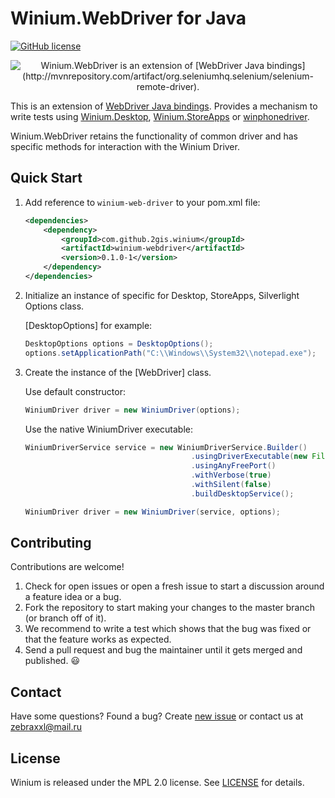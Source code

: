 # Winium.WebDriver for Java

[![GitHub license](https://img.shields.io/badge/license-MPL2.0-blue.svg?style=flat-square)](../LICENSE)

<p align="center">
<img src="https://raw.githubusercontent.com/2gis/Winium.StoreApps/assets/winium.png" alt="Winium.WebDriver is an extension of [WebDriver Java bindings](http://mvnrepository.com/artifact/org.seleniumhq.selenium/selenium-remote-driver).">
</p>

This is an extension of [WebDriver Java bindings](http://mvnrepository.com/artifact/org.seleniumhq.selenium/selenium-remote-driver).
Provides a mechanism to write tests using [Winium.Desktop](https://github.com/2gis/Winium.Desktop), [Winium.StoreApps](https://github.com/2gis/Winium.StioreApps) or [winphonedriver](https://github.com/2gis/winphonedriver).

Winium.WebDriver retains the functionality of common driver and has specific methods for interaction with the Winium Driver.


## Quick Start
1. Add reference to `winium-web-driver` to your pom.xml file:

    ```xml
    <dependencies>
        <dependency>
            <groupId>com.github.2gis.winium</groupId>
            <artifactId>winium-webdriver</artifactId>
            <version>0.1.0-1</version>
        </dependency>
    </dependencies>
    ```
2. Initialize an instance of specific for Desktop, StoreApps, Silverlight Options class. 
	
	[DesktopOptions] for example:
	```java
	DesktopOptions options = DesktopOptions();
    options.setApplicationPath("C:\\Windows\\System32\\notepad.exe");
	```
3. Create the instance of the [WebDriver] class.

	Use default constructor:
	```java
	WiniumDriver driver = new WiniumDriver(options);
	```
	Use the native WiniumDriver executable:
	```java
	WiniumDriverService service = new WiniumDriverService.Builder()
                                         .usingDriverExecutable(new File("path_to_driver_executable"))
                                         .usingAnyFreePort()
                                         .withVerbose(true)
                                         .withSilent(false)
                                         .buildDesktopService();

	WiniumDriver driver = new WiniumDriver(service, options);
	```

## Contributing

Contributions are welcome!

1. Check for open issues or open a fresh issue to start a discussion around a feature idea or a bug.
2. Fork the repository to start making your changes to the master branch (or branch off of it).
3. We recommend to write a test which shows that the bug was fixed or that the feature works as expected.
4. Send a pull request and bug the maintainer until it gets merged and published. :smiley:

## Contact

Have some questions? Found a bug? Create [new issue](https://github.com/2gis/Winium/issues/new) or contact us at zebraxxl@mail.ru

## License

Winium is released under the MPL 2.0 license. See [LICENSE](../LICENSE) for details.
